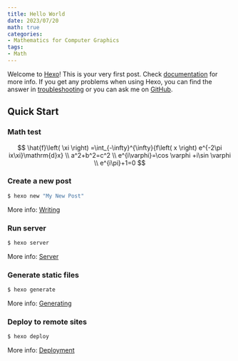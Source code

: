 ```yaml
---
title: Hello World
date: 2023/07/20
math: true
categories:
- Mathematics for Computer Graphics
tags:
- Math
---
```



Welcome to [Hexo](https://hexo.io/)! This is your very first post. Check [documentation](https://hexo.io/docs/) for more info. If you get any problems when using Hexo, you can find the answer in [troubleshooting](https://hexo.io/docs/troubleshooting.html) or you can ask me on [GitHub](https://github.com/hexojs/hexo/issues).

## Quick Start

### Math test
$$
\hat{f}\left( \xi \right) =\int_{-\infty}^{\infty}{f\left( x \right) e^{-2\pi ix\xi}\mathrm{d}x}
\\
a^2+b^2=c^2
\\
e^{i\varphi}=\cos \varphi +i\sin \varphi 
\\
e^{i\pi}+1=0
$$




### Create a new post

``` bash
$ hexo new "My New Post"
```

More info: [Writing](https://hexo.io/docs/writing.html)

### Run server

``` bash
$ hexo server
```

More info: [Server](https://hexo.io/docs/server.html)

### Generate static files

``` bash
$ hexo generate
```

More info: [Generating](https://hexo.io/docs/generating.html)

### Deploy to remote sites

``` bash
$ hexo deploy
```

More info: [Deployment](https://hexo.io/docs/one-command-deployment.html)
